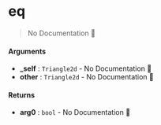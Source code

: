 # eq

> No Documentation 🚧

#### Arguments

- **\_self** : `Triangle2d` \- No Documentation 🚧
- **other** : `Triangle2d` \- No Documentation 🚧

#### Returns

- **arg0** : `bool` \- No Documentation 🚧